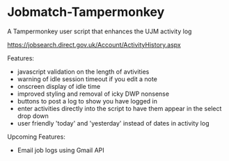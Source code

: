# Jobmatch-Tampermonkey
A Tampermonkey user script that enhances the UJM activity log

https://jobsearch.direct.gov.uk/Account/ActivityHistory.aspx

Features:

- javascript validation on the length of avtivities
- warning of idle session timeout if you edit a note
- onscreen display of idle time  
- improved styling and removal of icky DWP nonsense
- buttons to post a log to show you have logged in
- enter activities directly into the script to have them appear in the select drop down
- user friendly 'today' and 'yesterday' instead of dates in activity log


Upcoming Features:

- Email job logs using Gmail API
